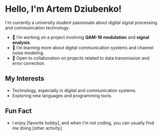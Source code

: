# Hello, I'm Artem Dziubenko!

I'm currently a university student passionate about digital signal processing and communication technology.

- 🔭 I’m working on a project involving **QAM-16 modulation** and **signal analysis**.
- 🌱 I’m learning more about digital communication systems and channel noise modeling.
- 💼 Open to collaboration on projects related to data transmission and error correction.

## My Interests
- Technology, especially in digital and communication systems.
- Exploring new languages and programming tools.

## Fun Fact
- I enjoy [favorite hobby], and when I’m not coding, you can usually find me doing [other activity].
